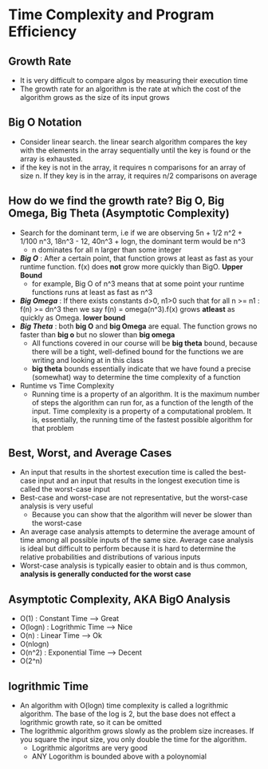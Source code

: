 # Time Complexity and Program Efficiency

## Growth Rate

- It is very difficult to compare algos by measuring their execution time
- The growth rate for an algorithm is the rate at which the cost of the algorithm grows as the size of its input grows

## Big O Notation

- Consider linear search. the linear search algorithm compares the key with the elements in the array sequentially until the key is found or the array is exhausted.
- if the key is not in the array, it requires n comparisons for an array of size n. If they key is in the array, it requires n/2 comparisons on average

## How do we find the growth rate? Big O, Big Omega, Big Theta (Asymptotic Complexity)

- Search for the dominant term, i.e if we are observing 5n + 1/2 n^2 + 1/100 n^3, 18n^3 - 12, 40n^3 + logn, the dominant term would be n^3
  - n dominates for all n larger than some integer
- ***Big O*** : After a certain point, that function grows at least as fast as your runtime function. f(x) does **not** grow more quickly than BigO. **Upper Bound**
  - for example, Big O of n^3 means that at some point your runtime functions runs at least as fast as n^3
- ***Big Omega*** : If there exists constants d>0, n1>0 such that for all n >= n1 : f(n) >= dn^3 then we say f(n) = omega(n^3).f(x) grows **atleast** as quickly as Omega. **lower bound**
- ***Big Theta*** : both **big O** and **big Omega** are equal. The function grows no faster than **big o** but no slower than **big omega**
  - All functions covered in our course will be **big theta** bound, because there will be a tight, well-defined bound for the functions we are writing and looking at in this class
  - **big theta** bounds essentially indicate that we have found a precise (somewhat) way to determine the time complexity of a function
- Runtime vs Time Complexity
  - Running time is a property of an algorithm. It is the maximum number of steps the algorithm can run for, as a function of the length of the input. Time complexity is a property of a computational problem. It is, essentially, the running time of the fastest possible algorithm for that problem

## Best, Worst, and Average Cases

- An input that results in the shortest execution time is called the best-case input and an input that results in the longest execution time is called the worst-case input
- Best-case and worst-case are not representative, but the worst-case analysis is very useful
  - Because you can show that the algorithm will never be slower than the worst-case
- An average case analysis attempts to determine the average amount of time among all possible inputs of the same size. Average case analysis is ideal but difficult to perform because it is hard to determine the relative probabilities and distributions of various inputs
- Worst-case analysis is typically easier to obtain and is thus common, **analysis is generally conducted for the worst case**

## Asymptotic Complexity, AKA BigO Analysis

- O(1) : Constant Time --> Great
- O(logn) : Logrithmic Time --> Nice
- O(n) : Linear Time --> Ok
- O(nlogn) 
- O(n^2) : Exponential Time --> Decent
- O(2^n)


## logrithmic Time

- An algorithm with O(logn) time complexity is called a logrithmic algorithm. The base of the log is 2, but the base does not effect a logrithmic growth rate, so it can be omitted
- The logrithmic algorithm grows slowly as the problem size increases. If you square the input size, you only double the time for the algorithm.    
  - Logrithmic algoritms are very good
  - ANY Logorithm is bounded above with a poloynomial
  